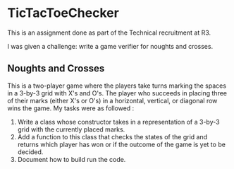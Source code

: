 # TicTacToeChecker

This is an assignment done as part of the Technical recruitment at R3.

I was given a challenge: write a game verifier for noughts and crosses.

## Noughts and Crosses

This is a two-player game where the players take turns marking the spaces in a 3-by-3 grid with X's and O's.
The player who succeeds in placing three of their marks (either X's or O's) in a horizontal, vertical, or diagonal row wins the game. 
My tasks were as followed :
1. Write a class whose constructor takes in a representation of a 3-by-3 grid with the currently placed marks.
2. Add a function to this class that checks the states of the grid and returns which player has won or if the outcome of the game is yet to be decided. 
3. Document how to build run the code. 
